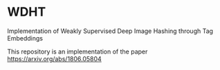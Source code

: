# WDHT
Implementation of Weakly Supervised Deep Image Hashing through Tag Embeddings


This repository is an implementation of the paper https://arxiv.org/abs/1806.05804

